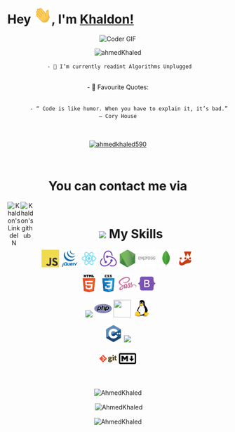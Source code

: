 
# Hey <img src="https://github.com/AbdallahHemdan/AbdallahHemdan/blob/master/wave.gif" width="40px" height="40px">, I'm [Khaldon!](https://github.com/AhmedKhaled590) 
<p align="center">
  <img src="https://media1.tenor.com/images/cd37fa49c983ac905df0016fd5b6a2ee/tenor.gif?itemid=13165216" alt="Coder GIF" width="500" height="400">
</p>
<p align="center"> <img src="https://komarev.com/ghpvc/?username=ahmedkhaled590&label=Profile%20views&color=0e75b6&style=flat" alt="ahmedKhaled" /> </p>

<div align="center">
  

<div align="center">
  <code> - 🌱 I’m currently readint Algorithms Unplugged
 </code>
</div>
  <div align="center">
    <p>- 💬 Favourite Quotes:</p>
  <code> 
       - “ Code is like humor. When you have to explain it, it’s bad.” – Cory House
 </code>
</div>
 
<br/>

<div align="center">
<p align="center"> <a href="https://github.com/ryo-ma/github-profile-trophy"><img src="https://github-profile-trophy.vercel.app/?username=ahmedkhaled590" alt="ahmedkhaled590" /></a> </p>
</div>
<br/>



# You can contact me via

<a href="https://www.linkedin.com/in/ahmed-khaled-a53363193/" target="_blank">
  <img align="left" alt="Khaldon's LinkdeIN" width="30px" src="https://cdn-icons-png.flaticon.com/512/174/174857.png" draggable="false" />
</a>
<a href="https://github.com/AhmedKhaled590" target="_blank">
  <img align="left" alt="Khaldon's github" width="30px" src="https://github.githubassets.com/images/modules/logos_page/GitHub-Mark.png" draggable="false" />
</a>
</div>
<br/>

<div align="center">
  
# <img src="https://media1.giphy.com/media/1NYkJ0wTvncdXV5dN5/giphy.gif" width="50">  My Skills 
</div>

<div align="center">

<code><img height="40" src="https://raw.githubusercontent.com/github/explore/80688e429a7d4ef2fca1e82350fe8e3517d3494d/topics/javascript/javascript.png"></code>
<code><img height="40" src="https://raw.githubusercontent.com/devicons/devicon/1119b9f84c0290e0f0b38982099a2bd027a48bf1/icons/jquery/jquery-plain-wordmark.svg"></code>
<code><img height="40" src="https://raw.githubusercontent.com/github/explore/80688e429a7d4ef2fca1e82350fe8e3517d3494d/topics/react/react.png"></code>
<code><img height="40" src="https://raw.githubusercontent.com/github/explore/80688e429a7d4ef2fca1e82350fe8e3517d3494d/topics/redux/redux.png"></code>
<code><img height="40" src="https://raw.githubusercontent.com/github/explore/80688e429a7d4ef2fca1e82350fe8e3517d3494d/topics/nodejs/nodejs.png"></code>
<code><img height="40" src="https://raw.githubusercontent.com/devicons/devicon/1119b9f84c0290e0f0b38982099a2bd027a48bf1/icons/express/express-original-wordmark.svg"></code>
<code><img height="40" src="https://raw.githubusercontent.com/devicons/devicon/1119b9f84c0290e0f0b38982099a2bd027a48bf1/icons/mongodb/mongodb-original.svg"></code>
<code><img height="40" src="https://raw.githubusercontent.com/vscode-icons/vscode-icons/master/icons/file_type_jest.svg?sanitize=true"></code>

<code><img height="40" src="https://raw.githubusercontent.com/github/explore/80688e429a7d4ef2fca1e82350fe8e3517d3494d/topics/html/html.png"></code>
<code><img height="40" src="https://raw.githubusercontent.com/github/explore/80688e429a7d4ef2fca1e82350fe8e3517d3494d/topics/css/css.png"></code>
<code><img height="40" src="https://raw.githubusercontent.com/github/explore/80688e429a7d4ef2fca1e82350fe8e3517d3494d/topics/sass/sass.png"></code>
<img src="https://raw.githubusercontent.com/devicons/devicon/master/icons/bootstrap/bootstrap-plain.svg" alt="bootstrap" width="40" height="40" />

<code><img height="40" src="https://banner2.cleanpng.com/20180526/oqt/kisspng-microsoft-sql-server-mysql-database-logo-5b098c6ebad6d7.7316225815273524307653.jpg"></code>
<code><img height="40" src="https://raw.githubusercontent.com/github/explore/80688e429a7d4ef2fca1e82350fe8e3517d3494d/topics/php/php.png"></code>
<img src="https://upload.wikimedia.org/wikipedia/commons/thumb/9/9a/Laravel.svg/1200px-Laravel.svg.png" width="40" height="40" />
<code><img height="40" src="https://raw.githubusercontent.com/devicons/devicon/1119b9f84c0290e0f0b38982099a2bd027a48bf1/icons/linux/linux-original.svg"></code>


<code><img height="40" src="https://raw.githubusercontent.com/github/explore/80688e429a7d4ef2fca1e82350fe8e3517d3494d/topics/cpp/cpp.png"></code>
<code><img height="40" src="https://raw.githubusercontent.com/jmnote/z-icons/a0040ee40dfc50f40e9ee72e28bae1d24173d557/svg/java.svg"></code>

<code><img height="40" src="https://raw.githubusercontent.com/github/explore/80688e429a7d4ef2fca1e82350fe8e3517d3494d/topics/git/git.png"></code>
<code><img height="40" src="https://raw.githubusercontent.com/devicons/devicon/1119b9f84c0290e0f0b38982099a2bd027a48bf1/icons/markdown/markdown-original.svg"></code>
</div>

</div>


<br/>

<p></p>
<div align="center">
<p><img align="center" src="https://github-readme-stats.vercel.app/api/top-langs?username=AhmedKhaled590&hide=Jupyter%20Notebook,CSS,SCSS,Less&show_icons=true&locale=en&layout=compact" alt="AhmedKhaled" /></p>

<p>&nbsp;<img align="center" src="https://github-readme-stats.vercel.app/api?username=AhmedKhaled590&count_private=true&show_icons=true&locale=en" alt="AhmedKhaled" /></p>

<p><img align="center" src="https://github-readme-streak-stats.herokuapp.com/?user=AhmedKhaled590" alt="AhmedKhaled" /></p>

</div>
<!-- 
Here are some ideas to get you started:

- 🔭 I’m currently working on ...
- 🌱 I’m currently learning ...
- 👯 I’m looking to collaborate on ...
- 🤔 I’m looking for help with ...
- 💬 Ask me about ...
- 📫 How to reach me: ...
- 😄 Pronouns: ...
- ⚡ Fun fact: ...
 -->
